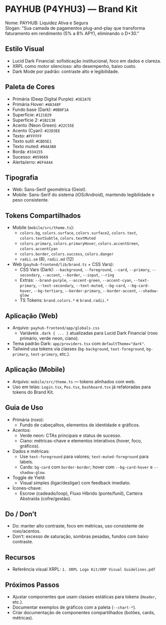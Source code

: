 # PAYHUB (P4YHU3) — Brand Kit

Nome: PAYHUB: Liquidez Ativa e Segura  
Slogan: "Sua camada de pagamentos plug-and-play que transforma faturamento em rendimento (5% a 8% APY), eliminando o D+30."

## Estilo Visual
- Lucid Dark Financial: sofisticação institucional, foco em dados e clareza.
- XRPL como motor silencioso: alto desempenho, baixo custo.
- Dark Mode por padrão: contraste alto e legibilidade.

## Paleta de Cores
- Primária (Deep Digital Purple): `#3E2A7E`
- Primária Hover: `#4A348F`
- Fundo base (Dark): `#0B0F1A`
- Superfície: `#121829`
- Superfície 2: `#1B2138`
- Acento (Neon Green): `#22C55E`
- Acento (Cyan): `#22D3EE`
- Texto: `#FFFFFF`
- Texto sutil: `#CBD5E1`
- Texto muted: `#94A3B8`
- Borda: `#334155`
- Sucesso: `#059669`
- Alerta/erro: `#EF4444`

## Tipografia
- Web: Sans-Serif geométrica (Geist).  
- Mobile: Sans-Serif do sistema (iOS/Android), mantendo legibilidade e peso consistente.

## Tokens Compartilhados
- Mobile (`mobile/src/theme.ts`):
  - `colors.bg`, `colors.surface`, `colors.surface2`, `colors.text`, `colors.textSubtle`, `colors.textMuted`
  - `colors.primary`, `colors.primaryHover`, `colors.accentGreen`, `colors.accentCyan`
  - `colors.border`, `colors.success`, `colors.danger`
  - `radii.sm` (8), `radii.md` (12)
- Web (`payhub-frontend/lib/brand.ts` + CSS Vars):
  - CSS Vars (Dark): `--background`, `--foreground`, `--card`, `--primary`, `--secondary`, `--accent`, `--border`, `--input`, `--ring`
  - Extras: `--brand-purple`, `--accent-green`, `--accent-cyan`, `--text-primary`, `--text-secondary`, `--text-muted`, `--bg-card`, `--bg-card-hover`, `--bg-tertiary`, `--border-primary`, `--border-accent`, `--shadow-glow`
  - TS Tokens: `brand.colors.*` e `brand.radii.*`

## Aplicação (Web)
- Arquivo: `payhub-frontend/app/globals.css`
  - Variáveis `.dark { ... }` atualizadas para Lucid Dark Financial (roxo primário, verde neon, ciano).
- Tema padrão Dark: `app/providers.tsx` com `defaultTheme="dark"`.
- Tailwind usa tokens via classes (`bg-background`, `text-foreground`, `bg-primary`, `text-primary`, etc.).

## Aplicação (Mobile)
- Arquivo: `mobile/src/theme.ts` — tokens alinhados com web.  
- Uso em telas: `Login.tsx`, `Pos.tsx`, `Dashboard.tsx` já refatoradas para tokens do Brand Kit.

## Guia de Uso
- Primária (roxo):
  - Fundo de cabeçalhos, elementos de identidade e gráficos.
- Acentos:
  - Verde neon: CTAs principais e status de sucesso.
  - Ciano: métricas-chave e elementos interativos (hover, foco, gráficos).
- Dados e métricas:
  - Use `text-foreground` para valores; `text-muted-foreground` para labels.
  - Cards: `bg-card` com `border-border`; hover com `--bg-card-hover` e `--shadow-glow`.
- Toggle de Yield:
  - Visual simples (ligar/desligar) com feedback imediato.
- Ícones-chave:
  - Escrow (cadeado/loop), Fluxo Híbrido (ponte/funil), Carteira Abstraída (cofre/gestão).

## Do / Don’t
- Do: manter alto contraste, foco em métricas, uso consistente de roxo/acentos.
- Don’t: excesso de saturação, sombras pesadas, fundos com baixo contraste.

## Recursos
- Referência visual XRPL: `1. XRPL Logo Kit/XRP Visual Guidelines.pdf`

## Próximos Passos
- Ajustar componentes que usam classes estáticas para tokens (`Header`, etc.).
- Documentar exemplos de gráficos com a paleta (`--chart-*`).
- Criar documentação de componentes compartilhados (botões, cards, métricas).